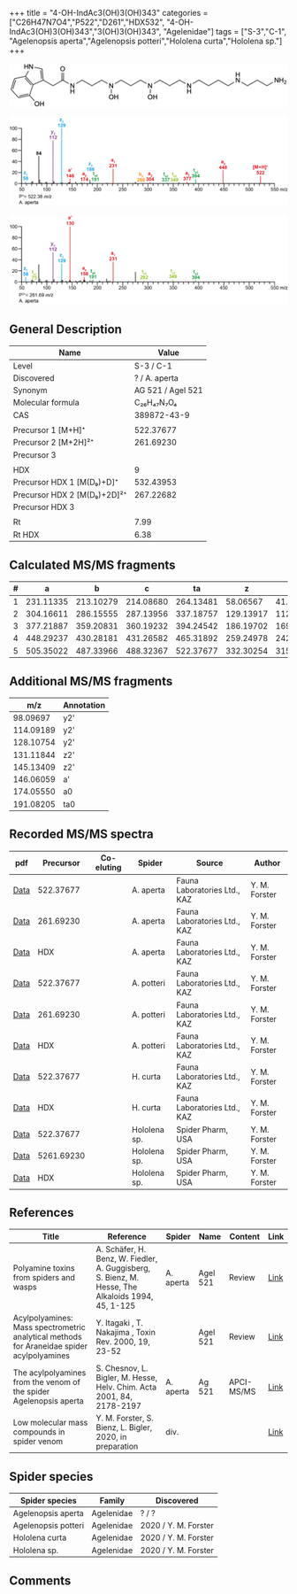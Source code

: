 +++
title = "4-OH-IndAc3(OH)3(OH)343"
categories = ["C26H47N7O4","P522","D261","HDX532",
"4-OH-IndAc3(OH)3(OH)343","3(OH)3(OH)343",
"Agelenidae"]
tags = ["S-3","C-1",
"Agelenopsis aperta","Agelenopsis potteri","Hololena curta","Hololena sp."]
+++

![](/img/4-OH-IndAc3(OH)3(OH)343.png)

![](/img_MSMS/522_4-OH-IndAc3(OH)3(OH)343_Aa.png?classes=border)

![](/img_MSMS/522_4-OH-IndAc3(OH)3(OH)343_Aa_2.png?classes=border)

## General Description

| Name                        | Value             |
|-----------------------------|-------------------|
| Level                       | S-3 / C-1                |
| Discovered                  | ? / A. aperta     |
| Synonym                     | AG 521 / Agel 521 |
| Molecular formula           | C₂₆H₄₇N₇O₄        |
| CAS                         | 389872-43-9       |
|                             |                   |
| Precursor 1 [M+H]⁺          | 522.37677         |
| Precursor 2 [M+2H]²⁺        | 261.69230         |
| Precursor 3                 |                   |
|                             |                   |
| HDX                         | 9                 |
| Precursor HDX 1 [M(D₉)+D]⁺   | 532.43953         |
| Precursor HDX 2 [M(D₉)+2D]²⁺ | 267.22682         |
| Precursor HDX 3             |                   |
|                             |                   |
| Rt                          | 7.99              |
| Rt HDX                      | 6.38              |

## Calculated MS/MS fragments

| # | a         | b         | c         | ta        | z         | y         | tz        |
|---|-----------|-----------|-----------|-----------|-----------|-----------|-----------|
| 1 | 231.11335 | 213.10279 | 214.08680 | 264.13481 | 58.06567  | 41.03912  | 75.09222  |
| 2 | 304.16611 | 286.15555 | 287.13956 | 337.18757 | 129.13917 | 112.11262 | 146.16572 |
| 3 | 377.21887 | 359.20831 | 360.19232 | 394.24542 | 186.19702 | 169.17047 | 219.21848 |
| 4 | 448.29237 | 430.28181 | 431.26582 | 465.31892 | 259.24978 | 242.22323 | 292.27124 |
| 5 | 505.35022 | 487.33966 | 488.32367 | 522.37677 | 332.30254 | 315.27599 | 349.32909 |

## Additional MS/MS fragments

| m/z        | Annotation |
|------------|------------|
| 98.09697   | y2'        |
| 114.09189  | y2'        |
| 128.10754  | y2'        |
| 131.11844  | z2'        |
| 145.13409  | z2'        |
| 146.06059  | a'         |
| 174.05550  | a0         |
| 191.08205  | ta0        |

## Recorded MS/MS spectra

| pdf                                                     | Precursor | Co-eluting | Spider    | Source                       | Author        |
|---------------------------------------------------------|-----------|------------|-----------|------------------------------|---------------|
| [Data](/pdf/A-aperta/522_IndAc3(OH)3(OH)343_Aa.pdf)     | 522.37677 |            | A. aperta | Fauna Laboratories Ltd., KAZ | Y. M. Forster |
| [Data](/pdf/A-aperta/522_IndAc3(OH)3(OH)343_Aa_2.pdf)   | 261.69230 |            | A. aperta | Fauna Laboratories Ltd., KAZ | Y. M. Forster |
| [Data](/pdf/A-aperta/522_IndAc3(OH)3(OH)343_Aa_HDX.pdf) | HDX       |            | A. aperta | Fauna Laboratories Ltd., KAZ | Y. M. Forster |
| [Data](/pdf/A-potteri/522_IndAc3(OH)3(OH)343_Ap.pdf) | 522.37677 |           | A. potteri | Fauna Laboratories Ltd., KAZ | Y. M. Forster |
| [Data](/pdf/A-potteri/522_IndAc3(OH)3(OH)343_Ap_2.pdf) | 261.69230 |           | A. potteri | Fauna Laboratories Ltd., KAZ | Y. M. Forster |
| [Data](/pdf/A-potteri/522_IndAc3(OH)3(OH)343_Ap_HDX.pdf) | HDX |           | A. potteri | Fauna Laboratories Ltd., KAZ | Y. M. Forster |
| [Data](/pdf/H-curta/522_IndAc3(OH)3(OH)343_Hc.pdf) | 522.37677 |           | H. curta | Fauna Laboratories Ltd., KAZ | Y. M. Forster |
| [Data](/pdf/H-curta/522_IndAc3(OH)3(OH)343_Hc_HDX.pdf) | HDX |           | H. curta | Fauna Laboratories Ltd., KAZ | Y. M. Forster |
| [Data](/pdf/Hololena-sp/522_IndAc3(OH)3(OH)343_Ho-sp.pdf) | 522.37677 |           | Hololena sp. | Spider Pharm, USA | Y. M. Forster |
| [Data](/pdf/Hololena-sp/522_IndAc3(OH)3(OH)343_Ho-sp_2.pdf) | 5261.69230 |           | Hololena sp. | Spider Pharm, USA | Y. M. Forster |
| [Data](/pdf/Hololena-sp/522_IndAc3(OH)3(OH)343_Ho-sp_HDX.pdf) | HDX |           | Hololena sp. | Spider Pharm, USA | Y. M. Forster |

## References

| Title                                                                                     | Reference                                                                                         | Spider    | Name     | Content    | Link                                                                                                                          |
|-------------------------------------------------------------------------------------------|---------------------------------------------------------------------------------------------------|-----------|----------|------------|-------------------------------------------------------------------------------------------------------------------------------|
| Polyamine toxins from spiders and wasps                                                   | A. Schäfer, H. Benz, W. Fiedler, A. Guggisberg, S. Bienz, M. Hesse, The Alkaloids 1994, 45, 1-125 | A. aperta | Agel 521 | Review     | [Link](https://www.sciencedirect.com/science/article/pii/S009995980860276X)                                                   |
| Acylpolyamines: Mass spectrometric analytical methods for Araneidae spider acylpolyamines | Y. Itagaki , T. Nakajima , Toxin Rev. 2000, 19, 23-52                                             |           | Agel 521 | Review     | [Link](https://www.tandfonline.com/doi/abs/10.1081/TXR-100100314)                                                             |
| The acylpolyamines from the venom of the spider Agelenopsis aperta                        | S. Chesnov, L. Bigler, M. Hesse, Helv. Chim. Acta 2001, 84, 2178-2197                             | A. aperta | Ag 521   | APCI-MS/MS | [Link](https://onlinelibrary.wiley.com/doi/abs/10.1002/1522-2675%2820010815%2984%3A8%3C2178%3A%3AAID-HLCA2178%3E3.0.CO%3B2-N) |
| Low molecular mass compounds in spider venom      | Y. M. Forster, S. Bienz, L. Bigler, 2020, in preparation          | div.       |   |   | [Link](unknown) |

## Spider species

| Spider species     | Family     | Discovered |
|--------------------|------------|------------|
| Agelenopsis aperta | Agelenidae | ? / ?      |
| Agelenopsis potteri | Agelenidae | 2020 / Y. M. Forster |
| Hololena curta | Agelenidae | 2020 / Y. M. Forster |
| Hololena sp. | Agelenidae | 2020 / Y. M. Forster |



## Comments